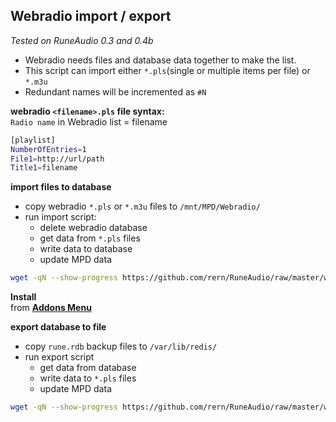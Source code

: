 Webradio import / export
---
_Tested on RuneAudio 0.3 and 0.4b_

- Webradio needs files and database data together to make the list.
- This script can import either `*.pls`(single or multiple items per file) or `*.m3u`
- Redundant names will be incremented as `#N`

**webradio `<filename>.pls` file syntax:**    
`Radio name` in Webradio list = filename  
```sh
[playlist]
NumberOfEntries=1
File1=http://url/path
Title1=filename
```

**import files to database**  
- copy webradio  `*.pls` or `*.m3u` files to `/mnt/MPD/Webradio/`  
- run import script:
	- delete webradio database
	- get data from `*.pls` files
	- write data to database
	- update MPD data
```sh
wget -qN --show-progress https://github.com/rern/RuneAudio/raw/master/webradio/webradiodb.sh; chmod +x webradiodb.sh; ./webradiodb.sh
```
**Install**  
from [**Addons Menu**](https://github.com/rern/RuneAudio_Addons) 
  
  
**export database to file**
- copy `rune.rdb` backup files to `/var/lib/redis/`  
- run export script
	- get data from database
	- write data to `*.pls` files
	- update MPD data
```sh
wget -qN --show-progress https://github.com/rern/RuneAudio/raw/master/webradio/webradiofile.sh; chmod +x webradiofile.sh; ./webradiofile.sh
``` 
